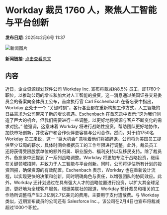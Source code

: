 # Workday 裁员 1760 人，聚焦人工智能与平台创新

**发布日期**: 2025年2月6号 11:37

![新闻图片](https://pic.chinaz.com/picmap/202005281122390505_94.jpg)

**新闻链接**: [点击查看原文](https://www.aibase.com/zh/news/15106)

## 内容

近日，企业资源规划软件公司 Workday Inc. 宣布将裁减约8.5% 员工，即1760个职位，以推动公司的增长和加大对人工智能的投资。这一消息通过美国证券交易委员会的备案向全体员工公布，首席执行官 Carl Eschenbach 在备忘录中指出，Workday 正处于一个 “关键时刻”，各行各业都在重新构想工作方式，人工智能的日益需求为公司带来了新的增长机遇。Eschenbach 在备忘录中表示:“这为我们创造了巨大的机会，但我们需要进行一些调整，以更好地将资源与客户不断变化的需求对接。” 他强调，这意味着 Workday 将进行战略性投资，帮助团队更好地协作，加快市场创新，并使客户和合作伙伴更容易与公司合作。然而，对于约1750名 Workday 员工来说，这一 “巨大机会” 意味着他们将被辞退。公司将为美国员工提供至少12周的薪水，具体时间会根据员工的工作年限进行调整。此外，裁员员工还将获得受限股票单位的额外归属、职业服务、福利支持以及移民支持。除了裁员外，备忘录中还提到了一系列战略调整。Workday 将更加专注于战略投资，继续在关键领域招聘，并致力于人工智能与平台创新。同时，公司将评估所有计划的投资回报，确保资源的有效配置。Eschenbach 表示，Workday 也在重新设计流程，以实现更快的决策和创新，同时明确角色与责任，以增强团队的协同效应。此外，Workday 还计划通过在具有强大人才的战略位置进行投资，以扩大其全球足迹，更好地为全球客户服务。根据美联社的报道，Workday 预计裁员和相关的工作场所调整将产生2.3亿到2.7亿美元的费用，主要用于支付遣散费。与 Workday 类似，近期宣布裁员的公司还有 Salesforce Inc.，该公司在2月4日也宣布将裁减超过1000个职位。
